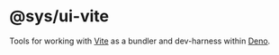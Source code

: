 # @sys/ui-vite
Tools for working with [Vite](https://vitejs.dev/) as a bundler and 
dev-harness within [Deno](https://docs.deno.com/).

